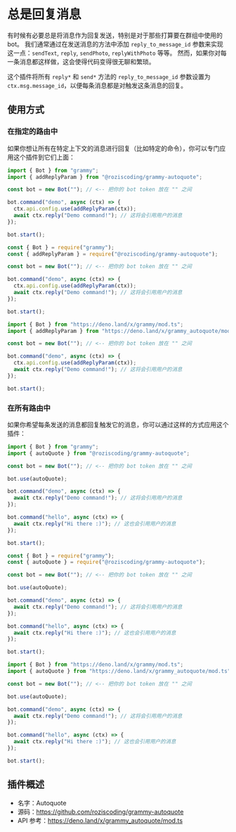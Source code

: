 # 总是回复消息

有时候有必要总是将消息作为回复发送，特别是对于那些打算要在群组中使用的 bot。
我们通常通过在发送消息的方法中添加 `reply_to_message_id` 参数来实现这一点：`sendText`, `reply`, `sendPhoto`, `replyWithPhoto` 等等。
然而，如果你对每一条消息都这样做，这会使得代码变得很无聊和繁琐。

这个插件将所有 `reply*` 和 `send*` 方法的 `reply_to_message_id` 参数设置为 `ctx.msg.message_id`，以便每条消息都是对触发这条消息的回复。

## 使用方式

### 在指定的路由中

如果你想让所有在特定上下文的消息进行回复（比如特定的命令），你可以专门应用这个插件到它们上面：

<CodeGroup>
  <CodeGroupItem title="TypeScript" active>

```ts
import { Bot } from "grammy";
import { addReplyParam } from "@roziscoding/grammy-autoquote";

const bot = new Bot(""); // <-- 把你的 bot token 放在 "" 之间

bot.command("demo", async (ctx) => {
  ctx.api.config.use(addReplyParam(ctx));
  await ctx.reply("Demo command!"); // 这将会引用用户的消息
});

bot.start();
```

</CodeGroupItem>
  <CodeGroupItem title="JavaScript">

```js
const { Bot } = require("grammy");
const { addReplyParam } = require("@roziscoding/grammy-autoquote");

const bot = new Bot(""); // <-- 把你的 bot token 放在 "" 之间

bot.command("demo", async (ctx) => {
  ctx.api.config.use(addReplyParam(ctx));
  await ctx.reply("Demo command!"); // 这将会引用用户的消息
});

bot.start();
```

</CodeGroupItem>
  <CodeGroupItem title="Deno">

```ts
import { Bot } from "https://deno.land/x/grammy/mod.ts";
import { addReplyParam } from "https://deno.land/x/grammy_autoquote/mod.ts";

const bot = new Bot(""); // <-- 把你的 bot token 放在 "" 之间

bot.command("demo", async (ctx) => {
  ctx.api.config.use(addReplyParam(ctx));
  await ctx.reply("Demo command!"); // 这将会引用用户的消息
});

bot.start();
```

</CodeGroupItem>
</CodeGroup>

### 在所有路由中

如果你希望每条发送的消息都回复触发它的消息，你可以通过这样的方式应用这个插件：

<CodeGroup>
  <CodeGroupItem title="TypeScript" active>

```ts
import { Bot } from "grammy";
import { autoQuote } from "@roziscoding/grammy-autoquote";

const bot = new Bot(""); // <-- 把你的 bot token 放在 "" 之间

bot.use(autoQuote);

bot.command("demo", async (ctx) => {
  await ctx.reply("Demo command!"); // 这将会引用用户的消息
});

bot.command("hello", async (ctx) => {
  await ctx.reply("Hi there :)"); // 这也会引用用户的消息
});

bot.start();
```

</CodeGroupItem>
  <CodeGroupItem title="JavaScript">

```js
const { Bot } = require("grammy");
const { autoQuote } = require("@roziscoding/grammy-autoquote");

const bot = new Bot(""); // <-- 把你的 bot token 放在 "" 之间

bot.use(autoQuote);

bot.command("demo", async (ctx) => {
  await ctx.reply("Demo command!"); // 这将会引用用户的消息
});

bot.command("hello", async (ctx) => {
  await ctx.reply("Hi there :)"); // 这也会引用用户的消息
});

bot.start();
```

</CodeGroupItem>
  <CodeGroupItem title="Deno">

```ts
import { Bot } from "https://deno.land/x/grammy/mod.ts";
import { autoQuote } from "https://deno.land/x/grammy_autoquote/mod.ts";

const bot = new Bot(""); // <-- 把你的 bot token 放在 "" 之间

bot.use(autoQuote);

bot.command("demo", async (ctx) => {
  await ctx.reply("Demo command!"); // 这将会引用用户的消息
});

bot.command("hello", async (ctx) => {
  await ctx.reply("Hi there :)"); // 这也会引用用户的消息
});

bot.start();
```

</CodeGroupItem>
</CodeGroup>

## 插件概述

- 名字：Autoquote
- 源码：<https://github.com/roziscoding/grammy-autoquote>
- API 参考：<https://deno.land/x/grammy_autoquote/mod.ts>
